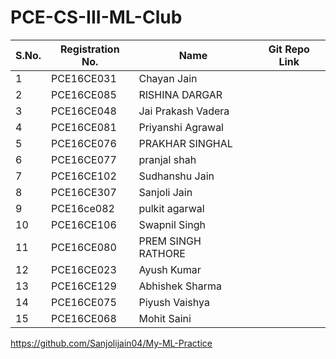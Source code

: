 # PCE-CS-III-ML-Club

| S.No. | Registration No. | Name | Git Repo Link |
|-------|------------------|------|---------------|
| 1 | PCE16CE031 | Chayan Jain ||
| 2 | PCE16CE085 | RISHINA DARGAR ||
| 3 | PCE16CE048 | Jai Prakash Vadera ||
| 4 | PCE16CE081 | Priyanshi Agrawal ||
| 5 | PCE16CE076 | PRAKHAR SINGHAL ||
| 6 | PCE16CE077 | pranjal shah ||
| 7 | PCE16CE102 | Sudhanshu Jain ||
| 8 | PCE16CE307 | Sanjoli Jain ||
| 9 | PCE16ce082 | pulkit agarwal ||
| 10 | PCE16CE106 | Swapnil Singh ||
| 11 | PCE16CE080 | PREM SINGH RATHORE ||
| 12 | PCE16CE023 | Ayush Kumar ||
| 13 | PCE16CE129 | Abhishek Sharma ||
| 14 | PCE16CE075 | Piyush Vaishya ||
| 15 | PCE16CE068 | Mohit Saini ||

https://github.com/Sanjolijain04/My-ML-Practice
